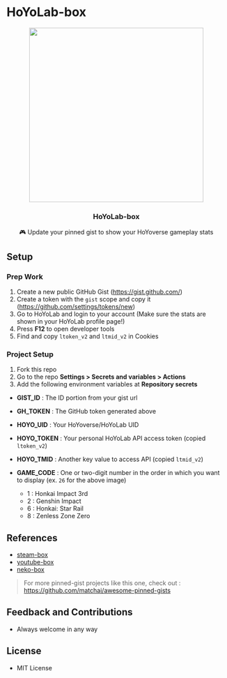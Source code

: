 # HoYoLab-box

<div align = center>
  <img src = 'https://github.com/user-attachments/assets/5b3bb567-5db2-4d57-95a4-d8caabf3687f' width = '400'>
  <h3 align = 'center'>HoYoLab-box</h3>
  <p align = 'center'>🎮 Update your pinned gist to show your HoYoverse gameplay stats</p>
</div>


## Setup

### Prep Work
1. Create a new public GitHub Gist (https://gist.github.com/)
2. Create a token with the `gist` scope and copy it (https://github.com/settings/tokens/new)
3. Go to HoYoLab and login to your account (Make sure the stats are shown in your HoYoLab profile page!)
4. Press **F12** to open developer tools
5. Find and copy `ltoken_v2` and `ltmid_v2` in Cookies

### Project Setup
1. Fork this repo
2. Go to the repo **Settings > Secrets and variables > Actions**
3. Add the following environment variables at **Repository secrets**
- **GIST_ID** : The ID portion from your gist url
- **GH_TOKEN** : The GitHub token generated above
- **HOYO_UID** : Your HoYoverse/HoYoLab UID
- **HOYO_TOKEN** : Your personal HoYoLab API access token (copied `ltoken_v2`)
- **HOYO_TMID** : Another key value to access API (copied `ltmid_v2`)
- **GAME_CODE** : One or two-digit number in the order in which you want to display (ex. `26` for the above image)

  - 1 : Honkai Impact 3rd
  - 2 : Genshin Impact
  - 6 : Honkai: Star Rail
  - 8 : Zenless Zone Zero


## References
- [steam-box](https://github.com/YouEclipse/steam-box)
- [youtube-box](https://github.com/SinaKhalili/youtube-box)
- [neko-box](https://github.com/RangerDigital/neko-box)
> For more pinned-gist projects like this one, check out : https://github.com/matchai/awesome-pinned-gists


## Feedback and Contributions
- Always welcome in any way


## License
- MIT License
